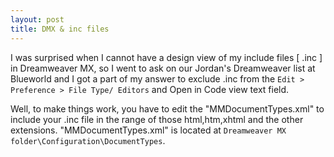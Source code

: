 ```yaml
---
layout: post
title: DMX & inc files
---
```


I was surprised when I cannot have a design view of my include files [ .inc ] in Dreamweaver MX, so I went to ask on our Jordan's Dreamweaver list at Blueworld and I got a part of my answer to exclude .inc from the  `Edit > Preference > File Type/ Editors` and Open in Code view text field.

Well, to make things work, you have to edit the "MMDocumentTypes.xml" to include your .inc file in the range of those html,htm,xhtml  and the other extensions.  "MMDocumentTypes.xml" is  located at `Dreamweaver MX folder\Configuration\DocumentTypes`.